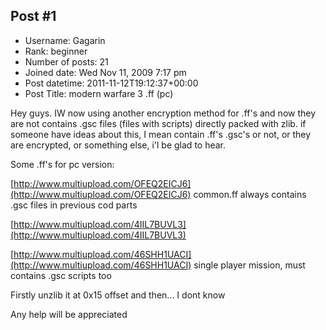 ## Post #1
- Username: Gagarin
- Rank: beginner
- Number of posts: 21
- Joined date: Wed Nov 11, 2009 7:17 pm
- Post datetime: 2011-11-12T19:12:37+00:00
- Post Title: modern warfare 3 .ff (pc)

Hey guys. IW now using another encryption method for .ff's and now they are not contains .gsc files (files with scripts) directly packed with zlib. if someone have ideas about this, I mean contain .ff's .gsc's or not, or they are encrypted, or something else, i'l be glad to hear.

Some .ff's for pc version:

[http://www.multiupload.com/OFEQ2EICJ6](http://www.multiupload.com/OFEQ2EICJ6)    common.ff always contains .gsc files in previous cod parts

[http://www.multiupload.com/4IIL7BUVL3](http://www.multiupload.com/4IIL7BUVL3)

[http://www.multiupload.com/46SHH1UACI](http://www.multiupload.com/46SHH1UACI)  single player mission, must contains .gsc scripts too

Firstly unzlib it at 0x15 offset and then... I dont know

Any help will be appreciated
